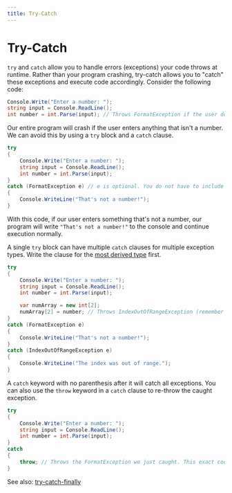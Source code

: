 ```yaml
---
title: Try-Catch
---
```


# Try-Catch

`try` and `catch` allow you to handle errors (exceptions) your code throws at runtime. Rather than your program crashing, try-catch allows you to "catch" these exceptions and execute code accordingly. Consider the following code:

```cs
Console.Write("Enter a number: ");
string input = Console.ReadLine();
int number = int.Parse(input); // Throws FormatException if the user does not input a number.
```

Our entire program will crash if the user enters anything that isn't a number. We can avoid this by using a `try` block and a `catch` clause.

```cs
try
{
    Console.Write("Enter a number: ");
    string input = Console.ReadLine();
    int number = int.Parse(input);
}
catch (FormatException e) // e is optional. You do not have to include it if you don't care about any of the exception's details.
{
    Console.WriteLine("That's not a number!");
}
```

With this code, if our user enters something that's not a number, our program will write `"That's not a number!"` to the console and continue execution normally.

A single `try` block can have multiple `catch` clauses for multiple exception types. Write the clause for the [most derived type](https://docs.microsoft.com/en-us/dotnet/csharp/programming-guide/classes-and-structs/inheritance) first.

```cs
try
{
    Console.Write("Enter a number: ");
    string input = Console.ReadLine();
    int number = int.Parse(input);

    var numArray = new int[2];
    numArray[2] = number; // Throws IndexOutOfRangeException (remember arrays start at 0)
}
catch (FormatException e)
{
    Console.WriteLine("That's not a number!");
}
catch (IndexOutOfRangeException e)
{
    Console.WriteLine("The index was out of range.");
}
```

A `catch` keyword with no parenthesis after it will catch all exceptions. You can also use the `throw` keyword in a `catch` clause to re-throw the caught exception.

```cs
try
{
    Console.Write("Enter a number: ");
    string input = Console.ReadLine();
    int number = int.Parse(input);
}
catch
{
    throw; // Throws the FormatException we just caught. This exact code is no different than the above 3 lines without a try-catch block
}
```

See also: [try-catch-finally](https://docs.microsoft.com/en-us/dotnet/csharp/language-reference/keywords/try-catch-finally)
